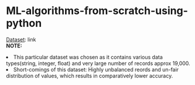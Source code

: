 # ML-algorithms-from-scratch-using-python
<ins>Dataset</ins>: <href>link</href>
<br>
<b>NOTE: </b>
<li> This particular dataset was chosen as it contains various data types(string, integer, float) and very large number of records approx 19,000.
<li> Short-comings of this dataset: Highly unbalanced reords and un-fair distribution of values, which results in comparatively lower accuracy. 
